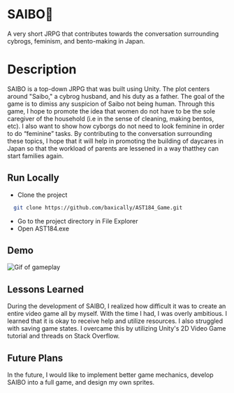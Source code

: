 # SAIBO🤖
A very short JRPG that contributes towards the conversation surrounding cybrogs, feminism, and bento-making in Japan.

# Description
SAIBO is a top-down JRPG that was built using Unity. The plot centers around "Saibo," a cybrog husband, and his duty as a father. The goal of the game is to dimiss any suspicion of Saibo not being human. Through this game, I hope to promote the idea that women do not have to be the sole caregiver of the household (i.e in the sense of cleaning, making bentos, etc). I also want to show how cyborgs do not need to look feminine in order to do “feminine” tasks. By contributing to the conversation surrounding these topics, I hope that it will help in promoting the building of daycares in Japan so that the workload of parents are lessened in a way thatthey can start families again.

## Run Locally
- Clone the project

```bash
  git clone https://github.com/baxically/AST184_Game.git
```

- Go to the project directory in File Explorer
- Open AST184.exe

## Demo
![Gif of gameplay](https://github.com/baxically/AST184_Game/blob/main/saibo_demo.gif?raw=true)

## Lessons Learned
During the development of SAIBO, I realized how difficult it was to create an entire video game all by myself. With the time I had, I was overly ambitious. I learned that it is okay to receive help and utilize resources. I also struggled with saving game states. I overcame this by utilizing Unity's 2D Video Game tutorial and threads on Stack Overflow.

## Future Plans
In the future, I would like to implement better game mechanics, develop SAIBO into a full game, and design my own sprites.

